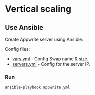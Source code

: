 # Vertical scaling

## Use Ansible

Create Appwrite server using Ansible.

Config files:

- [vars.yml](ansible/config/vars.yml) - Config Swap name & size.
- [servers.yml](ansible/config/servers.yml) - Config for the server IP.

### Run

```shell
ansible-playbook appwrite.yml
```

